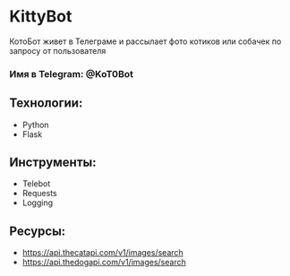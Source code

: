 # KittyBot
КотоБот живет в Телеграме и рассылает фото котиков или собачек по запросу от пользователя

### Имя в Telegram: @KoT0Bot


## Технологии:
- Python
- Flask

## Инструменты:
- Telebot
- Requests
- Logging

## Ресурсы:
- https://api.thecatapi.com/v1/images/search
- https://api.thedogapi.com/v1/images/search
